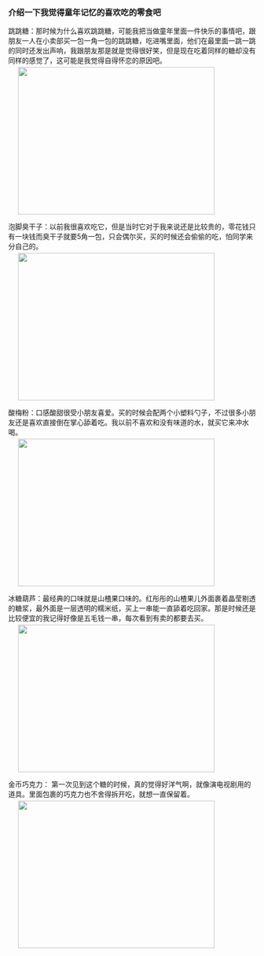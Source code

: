 ### 介绍一下我觉得童年记忆的喜欢吃的零食吧

跳跳糖：那时候为什么喜欢跳跳糖，可能我把当做童年里面一件快乐的事情吧，跟朋友一人在小卖部买一包一角一包的跳跳糖，吃进嘴里面，他们在最里面一跳一跳的同时还发出声响，我跟朋友那是就是觉得很好笑，但是现在吃着同样的糖却没有同样的感觉了，这可能是我觉得自得怀恋的原因吧。

<img class="img" src="https://tse2-mm.cn.bing.net/th/id/OIP-C.1Flz0n1klUf9FGovHs4htwHaFw?w=232&h=181&c=7&r=0&o=5&dpr=1.25&pid=1.7" data-fancybox="gallery" />

泡脚臭干子：以前我很喜欢吃它，但是当时它对于我来说还是比较贵的，零花钱只有一块钱而臭干子就要5角一包，只会偶尔买，买的时候还会偷偷的吃，怕同学来分自己的。

<img class="img" src="https://tse2-mm.cn.bing.net/th/id/OIP-C.I9GjqEfrecPMUNbaGfxm9QHaHa?pid=ImgDet&rs=1" data-fancybox="gallery" />

酸梅粉：口感酸甜很受小朋友喜爱。买的时候会配两个小塑料勺子，不过很多小朋友还是喜欢直接倒在掌心舔着吃。我以前不喜欢和没有味道的水，就买它来冲水喝。

<img class="img" src="https://inews.gtimg.com/newsapp_bt/0/11473186119/1000" data-fancybox="gallery" />

冰糖葫芦：最经典的口味就是山楂果口味的。红彤彤的山楂果儿外面裹着晶莹剔透的糖浆，最外面是一层透明的糯米纸，买上一串能一直舔着吃回家。那是时候还是比较便宜的我记得好像是五毛钱一串，每次看到有卖的都要去买。

<img class="img" src="https://inews.gtimg.com/newsapp_bt/0/11473186124/1000" data-fancybox="gallery" />

金币巧克力： 第一次见到这个糖的时候，真的觉得好洋气啊，就像演电视剧用的道具。里面包裹的巧克力也不舍得拆开吃，就想一直保留着。

<img class="img" src="https://inews.gtimg.com/newsapp_bt/0/11473186129/1000" data-fancybox="gallery" />










<style>
  .img{
        display:inline-block;
        margin-top:-10px;
        margin-left:20px;
        width:400px;
        height:300px;
    }  
    </style>